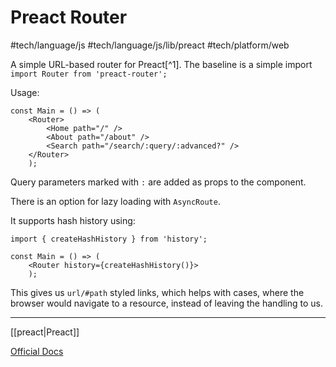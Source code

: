 # Preact Router
#tech/language/js #tech/language/js/lib/preact #tech/platform/web 

A simple URL-based router for Preact[^1]. The baseline is a simple import `import Router from 'preact-router';`

Usage:

```JSX
const Main = () => (
    <Router>
        <Home path="/" />
        <About path="/about" />
        <Search path="/search/:query/:advanced?" />
    </Router>
    );
```

Query parameters marked with `:` are added as props to the component.

There is an option for lazy loading with `AsyncRoute`.

It supports hash history using:

```JSX
import { createHashHistory } from 'history';

const Main = () => (
    <Router history={createHashHistory()}>
    );
```

This gives us `url/#path` styled links, which helps with cases, where the browser would navigate to a resource, instead of leaving the handling to us.

---

[[preact|Preact]]

[Official Docs](https://github.com/preactjs/preact-router)
